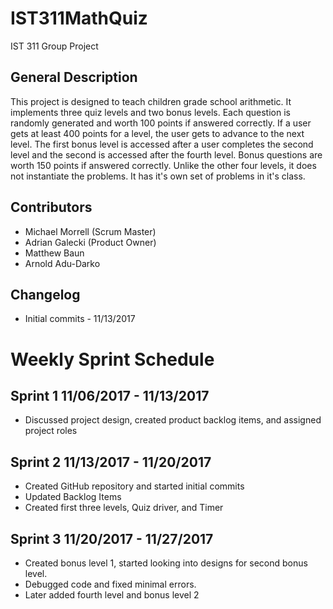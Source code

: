 # IST311MathQuiz
IST 311 Group Project

## General Description
This project is designed to teach children grade school arithmetic. It implements three quiz levels and two bonus levels. Each question is randomly generated and worth 100 points if answered correctly. If a user gets at least 400 points for a level, the user gets to advance to the next level. The first bonus level is accessed after a user completes the second level and the second is accessed after the fourth level. Bonus questions are worth 150 points if answered correctly. Unlike the other four levels, it does not instantiate the problems. It has it's own set of problems in it's class.

## Contributors
* Michael Morrell (Scrum Master)
* Adrian Galecki (Product Owner)
* Matthew Baun
* Arnold Adu-Darko

## Changelog
* Initial commits - 11/13/2017

# Weekly Sprint Schedule
## Sprint 1  11/06/2017 - 11/13/2017
* Discussed project design, created product backlog items, and assigned project roles

## Sprint 2  11/13/2017 - 11/20/2017
* Created GitHub repository and started initial commits
* Updated Backlog Items
* Created first three levels, Quiz driver, and Timer

## Sprint 3  11/20/2017 - 11/27/2017
* Created bonus level 1, started looking into designs for second bonus level.
* Debugged code and fixed minimal errors.
* Later added fourth level and bonus level 2
